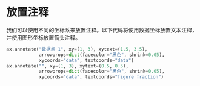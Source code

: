 # 放置注释

我们可以使用不同的坐标系来放置注释。以下代码将使用数据坐标放置文本注释，并使用图形坐标放置箭头注释。

```python
ax.annotate("数据点 1", xy=(1, 3), xytext=(1.5, 3.5),
            arrowprops=dict(facecolor="黑色", shrink=0.05),
            xycoords="data", textcoords="data")
ax.annotate("", xy=(1, 3), xytext=(0.5, 0.5),
            arrowprops=dict(facecolor="黑色", shrink=0.05),
            xycoords="data", textcoords="figure fraction")
```
